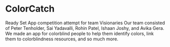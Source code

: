 # ColorCatch
Ready Set App competition attempt for team Visionaries
Our team consisted of Peter Tenholder, Sai Yadavalli, Rohin Patel, Ishaan Joshy, and Avika Gera. We made an app for colorblind people to help them identify colors, link them to colorblindness resources, and so much more. 
